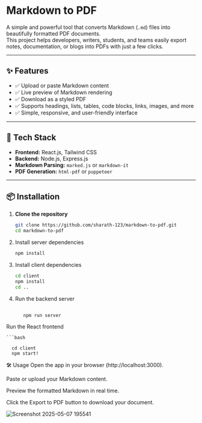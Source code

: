 # Markdown to PDF

A simple and powerful tool that converts Markdown (`.md`) files into beautifully formatted PDF documents.  
This project helps developers, writers, students, and teams easily export notes, documentation, or blogs into PDFs with just a few clicks.

---

## ✨ Features

- ✅ Upload or paste Markdown content
- ✅ Live preview of Markdown rendering
- ✅ Download as a styled PDF
- ✅ Supports headings, lists, tables, code blocks, links, images, and more
- ✅ Simple, responsive, and user-friendly interface

---

## 🚀 Tech Stack

- **Frontend:** React.js, Tailwind CSS
- **Backend:** Node.js, Express.js
- **Markdown Parsing:** `marked.js` or `markdown-it`
- **PDF Generation:** `html-pdf` or `puppeteer`

---

## 📦 Installation

1. **Clone the repository**
   ```bash
   git clone https://github.com/sharath-123/markdown-to-pdf.git
   cd markdown-to-pdf

2. Install server dependencies

   ```bash
   npm install

3. Install client dependencies
     ``` bash
     cd client
     npm install
     cd ..


4. Run the backend server

   ```bash
       
      npm run server
Run the React frontend

    ```bash

      cd client
      npm start!

🛠 Usage
Open the app in your browser (http://localhost:3000).

Paste or upload your Markdown content.

Preview the formatted Markdown in real time.

Click the Export to PDF button to download your document.

![Screenshot 2025-05-07 195541](https://github.com/user-attachments/assets/07cfe74b-5231-4c9a-ab94-69bb1f0d4f80)

